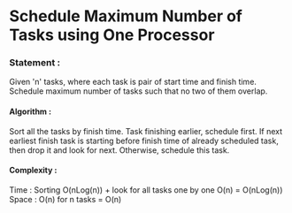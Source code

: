 Schedule Maximum Number of Tasks using One Processor
====================================================

<h3>
Statement : 
</h3>
Given 'n' tasks, where each task is pair of start time and finish time.
Schedule maximum number of tasks such that no two of them overlap.

<h4>
Algorithm :
</h4>
Sort all the tasks by finish time. Task finishing earlier, schedule first.
If next earliest finish task is starting before finish time of already scheduled task, then drop it and look for next. Otherwise, schedule this task.

<h4>
Complexity : 
</h4>
Time : Sorting O(nLog(n)) + look for all tasks one by one O(n) = O(nLog(n)) <br>
Space : O(n) for n tasks = O(n)